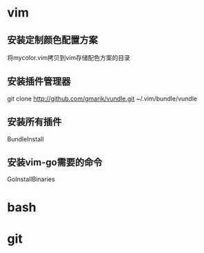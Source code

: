# vim

## 安装定制颜色配置方案
将mycolor.vim拷贝到vim存储配色方案的目录

## 安装插件管理器
git clone http://github.com/gmarik/vundle.git ~/.vim/bundle/vundle

## 安装所有插件
BundleInstall

## 安装vim-go需要的命令
GoInstallBinaries

## 

# bash

# git
